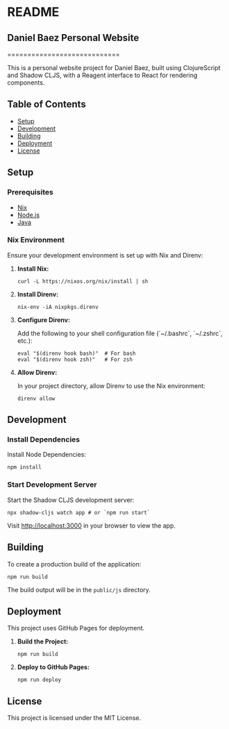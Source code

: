 # README

## Daniel Baez Personal Website
============================

This is a personal website project for Daniel Baez, built using ClojureScript and Shadow CLJS, with a Reagent interface to React for rendering components.

Table of Contents
-----------------

*   [Setup](#setup)
*   [Development](#development)
*   [Building](#building)
*   [Deployment](#deployment)
*   [License](#license)

Setup
-----

### Prerequisites

*   [Nix](https://nixos.org/nix/)
*   [Node.js](https://nodejs.org/)
*   [Java](https://www.java.com/en/)


### Nix Environment

Ensure your development environment is set up with Nix and Direnv:

1.  **Install Nix:**
    
        curl -L https://nixos.org/nix/install | sh
    
2.  **Install Direnv:**
    
        nix-env -iA nixpkgs.direnv
    
3.  **Configure Direnv:**
    
    Add the following to your shell configuration file (\`~/.bashrc\`, \`~/.zshrc\`, etc.):
    
        eval "$(direnv hook bash)"  # For bash
        eval "$(direnv hook zsh)"   # For zsh
    
4.  **Allow Direnv:**
    
    In your project directory, allow Direnv to use the Nix environment:
    
        direnv allow
    

Development
-----------

### Install Dependencies

Install Node Dependencies:

    npm install

### Start Development Server

Start the Shadow CLJS development server:

    npx shadow-cljs watch app # or `npm run start`

Visit [http://localhost:3000](http://localhost:3000) in your browser to view the app.

Building
--------

To create a production build of the application:

    npm run build

The build output will be in the `public/js` directory.

Deployment
----------

This project uses GitHub Pages for deployment.

1.  **Build the Project:**
    
        npm run build
    
2.  **Deploy to GitHub Pages:**
    
        npm run deploy
    

License
-------

This project is licensed under the MIT License.
